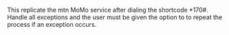 This replicate the mtn MoMo service after dialing the shortcode *170#. Handle all exceptions and the user must be given the option to to repeat the process if an exception occurs.
